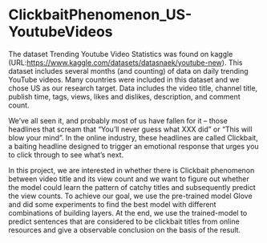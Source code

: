 # ClickbaitPhenomenon_US-YoutubeVideos
The dataset Trending Youtube Video Statistics was found on kaggle (URL:https://www.kaggle.com/datasets/datasnaek/youtube-new). This dataset includes several months (and counting) of data on daily trending YouTube videos. Many countries were included in this dataset and we chose US as our research target. Data includes the video title, channel title, publish time, tags, views, likes and dislikes, description, and comment count.

We’ve all seen it, and probably most of us have fallen for it – those headlines that scream that “You’ll never guess what XXX did” or “This will blow your mind”. In the online industry, these headlines are called Clickbait, a baiting headline designed to trigger an emotional response that urges you to click through to see what’s next.

In this project, we are interested in whether there is Clickbait phenomenon between video title and its view count and we want to figure out whether the model could learn the pattern of catchy titles and subsequently predict the view counts. To achieve our goal, we use the pre-trained model Glove and did some experiments to find the best model with different combinations of building layers. At the end, we use the trained-model to predict sentences that are considered to be clickbait titles from online resources and give a observable conclusion on the basis of the result.
